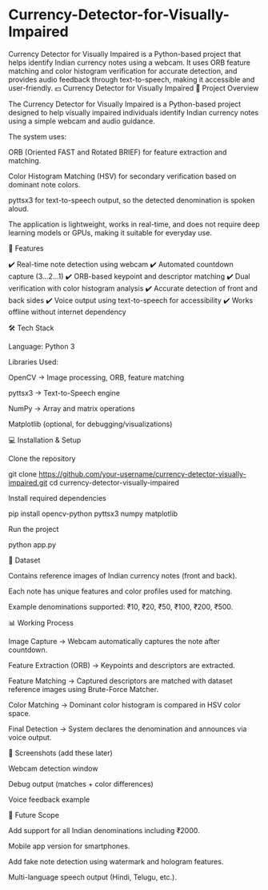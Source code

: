 # Currency-Detector-for-Visually-Impaired
Currency Detector for Visually Impaired is a Python-based project that helps identify Indian currency notes using a webcam. It uses ORB feature matching and color histogram verification for accurate detection, and provides audio feedback through text-to-speech, making it accessible and user-friendly.
💵 Currency Detector for Visually Impaired
📌 Project Overview

The Currency Detector for Visually Impaired is a Python-based project designed to help visually impaired individuals identify Indian currency notes using a simple webcam and audio guidance.

The system uses:

ORB (Oriented FAST and Rotated BRIEF) for feature extraction and matching.

Color Histogram Matching (HSV) for secondary verification based on dominant note colors.

pyttsx3 for text-to-speech output, so the detected denomination is spoken aloud.

The application is lightweight, works in real-time, and does not require deep learning models or GPUs, making it suitable for everyday use.

🎯 Features

✔️ Real-time note detection using webcam
✔️ Automated countdown capture (3…2…1)
✔️ ORB-based keypoint and descriptor matching
✔️ Dual verification with color histogram analysis
✔️ Accurate detection of front and back sides
✔️ Voice output using text-to-speech for accessibility
✔️ Works offline without internet dependency

🛠️ Tech Stack

Language: Python 3

Libraries Used:

OpenCV → Image processing, ORB, feature matching

pyttsx3 → Text-to-Speech engine

NumPy → Array and matrix operations

Matplotlib (optional, for debugging/visualizations)

💻 Installation & Setup

Clone the repository

git clone https://github.com/your-username/currency-detector-visually-impaired.git
cd currency-detector-visually-impaired


Install required dependencies

pip install opencv-python pyttsx3 numpy matplotlib


Run the project

python app.py

📂 Dataset

Contains reference images of Indian currency notes (front and back).

Each note has unique features and color profiles used for matching.

Example denominations supported: ₹10, ₹20, ₹50, ₹100, ₹200, ₹500.

📊 Working Process

Image Capture → Webcam automatically captures the note after countdown.

Feature Extraction (ORB) → Keypoints and descriptors are extracted.

Feature Matching → Captured descriptors are matched with dataset reference images using Brute-Force Matcher.

Color Matching → Dominant color histogram is compared in HSV color space.

Final Detection → System declares the denomination and announces via voice output.

📸 Screenshots (add these later)

Webcam detection window

Debug output (matches + color differences)

Voice feedback example

🔮 Future Scope

Add support for all Indian denominations including ₹2000.

Mobile app version for smartphones.

Add fake note detection using watermark and hologram features.

Multi-language speech output (Hindi, Telugu, etc.).
